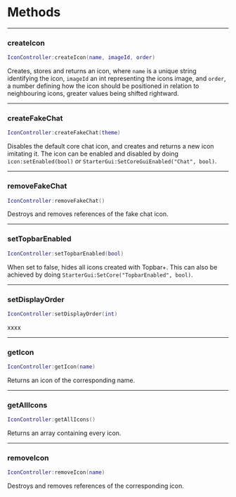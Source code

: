 # Methods

--------------------
### createIcon
```lua
IconController:createIcon(name, imageId, order)
```
Creates, stores and returns an icon, where ``name`` is a unique string identifying the icon, ``imageId`` an int representing the icons image, and ``order``, a number defining how the icon should be positioned in relation to neighbouring icons, greater values being shifted rightward.

--------------------
### createFakeChat
```lua
IconController:createFakeChat(theme)
```
Disables the default core chat icon, and creates and returns a new icon imitating it. The icon can be enabled and disabled by doing ``icon:setEnabled(bool)`` *or* ``StarterGui:SetCoreGuiEnabled("Chat", bool)``.

--------------------
### removeFakeChat
```lua
IconController:removeFakeChat()
```
Destroys and removes references of the fake chat icon.

--------------------
### setTopbarEnabled
```lua
IconController:setTopbarEnabled(bool)
```
When set to false, hides all icons created with Topbar+. This can also be achieved by doing ``StarterGui:SetCore("TopbarEnabled", bool)``.

--------------------
### setDisplayOrder
```lua
IconController:setDisplayOrder(int)
```
xxxx

--------------------
### getIcon
```lua
IconController:getIcon(name)
```
Returns an icon of the corresponding name.

--------------------
### getAllIcons
```lua
IconController:getAllIcons()
```
Returns an array containing every icon.

--------------------
### removeIcon
```lua
IconController:removeIcon(name)
```
Destroys and removes references of the corresponding icon.
